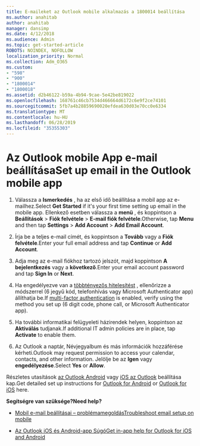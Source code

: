 ```yaml
---
title: E-maileket az Outlook mobile alkalmazás a 1800014 beállítása
ms.author: anahitab
author: anahitab
manager: dansimp
ms.date: 4/12/2018
ms.audience: Admin
ms.topic: get-started-article
ROBOTS: NOINDEX, NOFOLLOW
localization_priority: Normal
ms.collection: Adm_O365
ms.custom:
- "598"
- "900"
- "1800014"
- "1800018"
ms.assetid: d2b46122-b59a-4b94-9cae-5e42be819022
ms.openlocfilehash: 168761c46cb7534d466664d6172c6e9f2ce74101
ms.sourcegitcommit: 5fb7a4b28859690020efdea630d03e70cc0e6334
ms.translationtype: MT
ms.contentlocale: hu-HU
ms.lasthandoff: 06/28/2019
ms.locfileid: "35355303"
---
```

# <a name="set-up-email-in-the-outlook-mobile-app"></a><span data-ttu-id="e6de3-102">Az Outlook mobile App e-mail beállítása</span><span class="sxs-lookup"><span data-stu-id="e6de3-102">Set up email in the Outlook mobile app</span></span>

1. <span data-ttu-id="e6de3-103">Válassza a **Ismerkedés** , ha az első idő beállítása a mobil app az e-mailhez.</span><span class="sxs-lookup"><span data-stu-id="e6de3-103">Select **Get Started** if it's your first time setting up email in the mobile app.</span></span> <span data-ttu-id="e6de3-104">Ellenkező esetben válassza a **menü** , és koppintson a **Beállítások** \> **Fiók felvétele** \> **E-mail fiók felvétele**.</span><span class="sxs-lookup"><span data-stu-id="e6de3-104">Otherwise, tap **Menu** and then tap **Settings** \> **Add Account** \> **Add Email Account**.</span></span>

2. <span data-ttu-id="e6de3-105">Írja be a teljes e-mail címét, és koppintson a **Tovább** vagy a **Fiók felvétele**.</span><span class="sxs-lookup"><span data-stu-id="e6de3-105">Enter your full email address and tap **Continue** or **Add Account**.</span></span>

3. <span data-ttu-id="e6de3-106">Adja meg az e-mail fiókhoz tartozó jelszót, majd koppintson **A bejelentkezés** vagy a **következő**.</span><span class="sxs-lookup"><span data-stu-id="e6de3-106">Enter your email account password and tap **Sign In** or **Next**.</span></span>

4. <span data-ttu-id="e6de3-107">Ha engedélyezve van a [többtényezős hitelesítést](https://support.office.com/article/8f0454b2-f51a-4d9c-bcde-2c48e41621c6.aspx) , ellenőrizze a módszerrel (6 jegyű kód, telefonhívás vagy Microsoft Authenticator app) állíthatja be.</span><span class="sxs-lookup"><span data-stu-id="e6de3-107">If [multi-factor authentication](https://support.office.com/article/8f0454b2-f51a-4d9c-bcde-2c48e41621c6.aspx) is enabled, verify using the method you set up (6 digit code, phone call, or Microsoft Authenticator app).</span></span>

5. <span data-ttu-id="e6de3-108">Ha további informatikai felügyeleti házirendek helyen, koppintson az **Aktiválás** tudjanak.</span><span class="sxs-lookup"><span data-stu-id="e6de3-108">If additional IT admin policies are in place, tap **Activate** to enable them.</span></span>

6. <span data-ttu-id="e6de3-109">Az Outlook a naptár, Névjegyalbum és más információk hozzáférése kérheti.</span><span class="sxs-lookup"><span data-stu-id="e6de3-109">Outlook may request permission to access your calendar, contacts, and other information.</span></span> <span data-ttu-id="e6de3-110">Jelölje be az **Igen** vagy **engedélyezése**.</span><span class="sxs-lookup"><span data-stu-id="e6de3-110">Select **Yes** or **Allow**.</span></span>

<span data-ttu-id="e6de3-111">Részletes utasítások [az Outlook Android](https://support.office.com/article/886db551-8dfa-4fd5-b835-f8e532091872.aspx) vagy [iOS az Outlook](https://support.office.com/article/b2de2161-cc1d-49ef-9ef9-81acd1c8e234.aspx) beállítása kap.</span><span class="sxs-lookup"><span data-stu-id="e6de3-111">Get detailed set up instructions for [Outlook for Android](https://support.office.com/article/886db551-8dfa-4fd5-b835-f8e532091872.aspx) or [Outlook for iOS](https://support.office.com/article/b2de2161-cc1d-49ef-9ef9-81acd1c8e234.aspx) here.</span></span>
  
 <span data-ttu-id="e6de3-112">**Segítségre van szüksége?**</span><span class="sxs-lookup"><span data-stu-id="e6de3-112">**Need help?**</span></span>
  
- [<span data-ttu-id="e6de3-113">Mobil e-mail beállításai – problémamegoldás</span><span class="sxs-lookup"><span data-stu-id="e6de3-113">Troubleshoot email setup on mobile</span></span>](https://support.office.com/article/a264ef01-9c88-48fb-9285-7017e4f31f02.aspx)

- [<span data-ttu-id="e6de3-114">Az Outlook iOS és Android-app Súgó</span><span class="sxs-lookup"><span data-stu-id="e6de3-114">Get in-app help for Outlook for iOS and Android</span></span>](https://support.office.com/article/218a22d1-9fa5-4889-b689-de1c63493243.aspx#ID0EAABAAA=Contact_Support)
